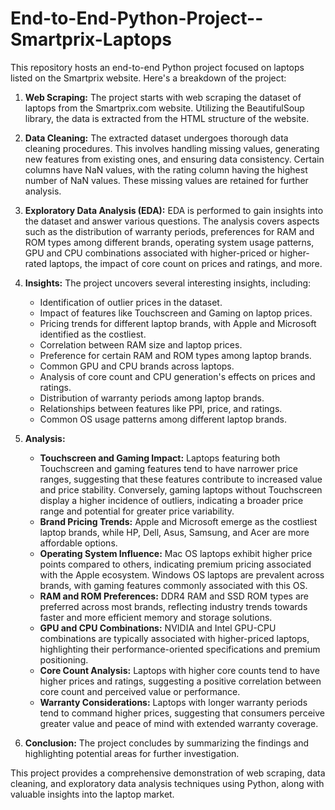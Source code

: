 # End-to-End-Python-Project--Smartprix-Laptops

This repository hosts an end-to-end Python project focused on laptops listed on the Smartprix website. Here's a breakdown of the project:

1. **Web Scraping:** The project starts with web scraping the dataset of laptops from the Smartprix.com website. Utilizing the BeautifulSoup library, the data is extracted from the HTML structure of the website.

2. **Data Cleaning:** The extracted dataset undergoes thorough data cleaning procedures. This involves handling missing values, generating new features from existing ones, and ensuring data consistency. Certain columns have NaN values, with the rating column having the highest number of NaN values. These missing values are retained for further analysis.

3. **Exploratory Data Analysis (EDA):** EDA is performed to gain insights into the dataset and answer various questions. The analysis covers aspects such as the distribution of warranty periods, preferences for RAM and ROM types among different brands, operating system usage patterns, GPU and CPU combinations associated with higher-priced or higher-rated laptops, the impact of core count on prices and ratings, and more.

4. **Insights:** The project uncovers several interesting insights, including:
   - Identification of outlier prices in the dataset.
   - Impact of features like Touchscreen and Gaming on laptop prices.
   - Pricing trends for different laptop brands, with Apple and Microsoft identified as the costliest.
   - Correlation between RAM size and laptop prices.
   - Preference for certain RAM and ROM types among laptop brands.
   - Common GPU and CPU brands across laptops.
   - Analysis of core count and CPU generation's effects on prices and ratings.
   - Distribution of warranty periods among laptop brands.
   - Relationships between features like PPI, price, and ratings.
   - Common OS usage patterns among different laptop brands.

5. **Analysis:**
   - **Touchscreen and Gaming Impact:** Laptops featuring both Touchscreen and gaming features tend to have narrower price ranges, suggesting that these features contribute to increased value and price stability. Conversely, gaming laptops without Touchscreen display a higher incidence of outliers, indicating a broader price range and potential for greater price variability.
   - **Brand Pricing Trends:** Apple and Microsoft emerge as the costliest laptop brands, while HP, Dell, Asus, Samsung, and Acer are more affordable options.
   - **Operating System Influence:** Mac OS laptops exhibit higher price points compared to others, indicating premium pricing associated with the Apple ecosystem. Windows OS laptops are prevalent across brands, with gaming features commonly associated with this OS.
   - **RAM and ROM Preferences:** DDR4 RAM and SSD ROM types are preferred across most brands, reflecting industry trends towards faster and more efficient memory and storage solutions.
   - **GPU and CPU Combinations:** NVIDIA and Intel GPU-CPU combinations are typically associated with higher-priced laptops, highlighting their performance-oriented specifications and premium positioning.
   - **Core Count Analysis:** Laptops with higher core counts tend to have higher prices and ratings, suggesting a positive correlation between core count and perceived value or performance.
   - **Warranty Considerations:** Laptops with longer warranty periods tend to command higher prices, suggesting that consumers perceive greater value and peace of mind with extended warranty coverage.

6. **Conclusion:** The project concludes by summarizing the findings and highlighting potential areas for further investigation.

This project provides a comprehensive demonstration of web scraping, data cleaning, and exploratory data analysis techniques using Python, along with valuable insights into the laptop market.
